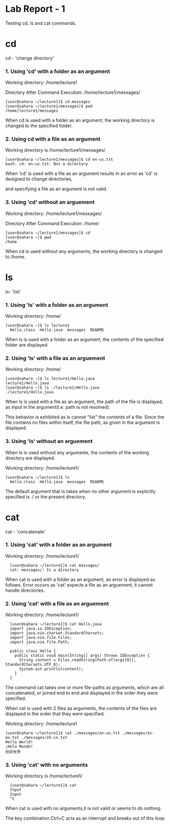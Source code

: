 # **Lab Report - 1**

Testing cd, ls and  cat commands.


# cd
cd - 'change directory'
 
### 1. Using 'cd' with a folder as an argument
    

Working directory: /home/lecture1

Directory After Command Execution: /home/lecture1/messages/
```
[user@sahara ~/lecture1]$ cd messages
[user@sahara ~/lecture1/messages]$ pwd
/home/lecture1/messages
```
When cd is used with a folder as an argument, the working directory is 
changed to the specified folder.

### 2. Using cd with a file as an argument

Working directory is /home/lecture1/messages/
```
[user@sahara ~/lecture1/messages]$ cd en-us.txt 
bash: cd: en-us.txt: Not a directory
```
When 'cd' is used with a file as an argument results in an error as
'cd' is designed to change directories,

and specifying a file as an argument is not valid.

### 3. Using 'cd' without an arguement

Working directory: /home/lecture1/messages/

Directory After Command Execution: /home/
```
[user@sahara ~/lecture1/messages]$ cd
[user@sahara ~]$ pwd
/home
  ```
When cd is used without any arguments, the working directory is changed to /home.


# ls

ls- 'list'

### 1. Using 'ls' with a folder as an argument

Working directory: /home/
```
[user@sahara ~]$ ls lecture1
  Hello.class  Hello.java  messages  README
```

When ls is used with a folder as an argument, the contents of the specified 
folder are displayed.


### 2. Using 'ls' with a file as an arguement

Working directory: /home/
```
[user@sahara ~]$ ls lecture1/Hello.java
lecture1/Hello.java
[user@sahara ~]$ ls ./lecture1/Hello.java
./lecture1/Hello.java
```

When ls is used with a file as an argument, the path of the file is displayed,
as input in the argument(i.e. path is not resolved).

This behavior is exhibited as ls cannot “list” the contents of a file. 
Since the file contains no files within itself, the file path, as given in the argument is displayed.

### 3. Using 'ls' without an arguement

When ls is used without any arguments, the contents of the working directory are displayed.

Working directory: /home/lecture1/
```
[user@sahara ~/lecture1]$ ls
  Hello.class  Hello.java  messages  README
```
The default argument that ls takes when no other argument is explicitly specified is ./ or the present directory.

# cat
cat - 'concatenate'

### 1. Using 'cat' with a folder as an argument

Working directory: /home/lecture1/

```
  [user@sahara ~/lecture1]$ cat messages/
  cat: messages/: Is a directory
```
When cat is used with a folder as an argument, an error is displayed as follows. 
Error occurs as 'cat' expects a file as an arguement, it cannot handle directories.


### 2. Using 'cat' with a file as an arguement

Working directory: /home/lecture1/

```
  [user@sahara ~/lecture1]$ cat Hello.java
  import java.io.IOException;
  import java.nio.charset.StandardCharsets;
  import java.nio.file.Files;
  import java.nio.file.Path;
  
  public class Hello {
    public static void main(String[] args) throws IOException {
      String content = Files.readString(Path.of(args[0]), StandardCharsets.UTF_8);    
      System.out.println(content);
    }
  }
```
 The command cat takes one or more file-paths as arguments, which are all concatenated, or joined end to end and displayed in the order they were specified.

When cat is used with 2 files as arguments, the contents of the files are displayed in the order that they were specified.

Working directory: /home/lecture1
```
[user@sahara ~/lecture1]$ cat ./messages/en-us.txt ./messages/es-mx.txt ./messages/zh-cn.txt 
Hello World!
¡Hola Mundo!
你好世界
```



### 3. Using 'cat' with no arguments

Working directory is /home/lecture1/
```
  [user@sahara ~/lecture1]$ cat
  Input
  Input
  ^C
  ```

When cat is used with no arguments,it is not valid or seems to do nothing.

The key combination Ctrl+C acts as an interrupt and breaks out of this loop.




